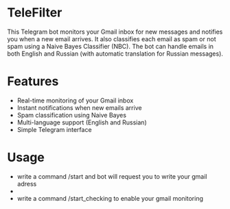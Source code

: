 # TeleFilter
This Telegram bot monitors your Gmail inbox for new messages and notifies you when a new email arrives. It also classifies each email as spam or not spam using a Naive Bayes Classifier (NBC). The bot can handle emails in both English and Russian (with automatic translation for Russian messages).
# Features
- Real-time monitoring of your Gmail inbox
- Instant notifications when new emails arrive
- Spam classification using Naive Bayes
- Multi-language support (English and Russian)
- Simple Telegram interface
# Usage
- write a command /start and bot will request you to write your gmail adress
- 
- write a command /start_checking to enable your gmail monitoring

